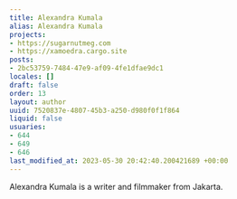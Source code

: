 ```yaml
---
title: Alexandra Kumala
alias: Alexandra Kumala
projects:
- https://sugarnutmeg.com
- https://xamoedra.cargo.site
posts:
- 2bc53759-7484-47e9-af09-4fe1dfae9dc1
locales: []
draft: false
order: 13
layout: author
uuid: 7520837e-4807-45b3-a250-d980f0f1f864
liquid: false
usuaries:
- 644
- 649
- 646
last_modified_at: 2023-05-30 20:42:40.200421689 +00:00
---
```


<p style="text-align:start">Alexandra Kumala is a writer and filmmaker from Jakarta.</p>